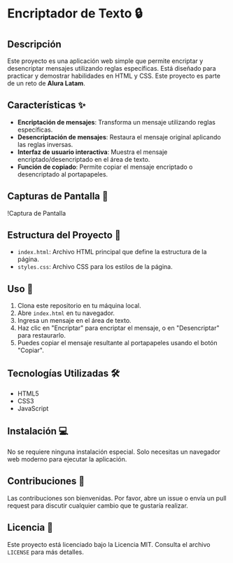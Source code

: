# Encriptador de Texto 🔒

## Descripción

Este proyecto es una aplicación web simple que permite encriptar y desencriptar mensajes utilizando reglas específicas. Está diseñado para practicar y demostrar habilidades en HTML y CSS. Este proyecto es parte de un reto de **Alura Latam**.

## Características ✨

- **Encriptación de mensajes**: Transforma un mensaje utilizando reglas específicas.
- **Desencriptación de mensajes**: Restaura el mensaje original aplicando las reglas inversas.
- **Interfaz de usuario interactiva**: Muestra el mensaje encriptado/desencriptado en el área de texto.
- **Función de copiado**: Permite copiar el mensaje encriptado o desencriptado al portapapeles.

## Capturas de Pantalla 📸

!Captura de Pantalla

## Estructura del Proyecto 📁

- `index.html`: Archivo HTML principal que define la estructura de la página.
- `styles.css`: Archivo CSS para los estilos de la página.

## Uso 🚀

1. Clona este repositorio en tu máquina local.
2. Abre `index.html` en tu navegador.
3. Ingresa un mensaje en el área de texto.
4. Haz clic en "Encriptar" para encriptar el mensaje, o en "Desencriptar" para restaurarlo.
5. Puedes copiar el mensaje resultante al portapapeles usando el botón "Copiar".

## Tecnologías Utilizadas 🛠️

- HTML5
- CSS3
- JavaScript

## Instalación 💻

No se requiere ninguna instalación especial. Solo necesitas un navegador web moderno para ejecutar la aplicación.

## Contribuciones 🤝

Las contribuciones son bienvenidas. Por favor, abre un issue o envía un pull request para discutir cualquier cambio que te gustaría realizar.

## Licencia 📄

Este proyecto está licenciado bajo la Licencia MIT. Consulta el archivo `LICENSE` para más detalles.
